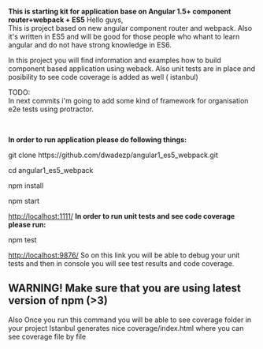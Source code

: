 <b>This is starting kit for application base on Angular 1.5+ component router+webpack + ES5</b>
Hello guys,
<br>
This is project based on new angular component router and webpack.
Also it's written in ES5 and will be good for those people who whant to learn angular and do not
have strong knowledge in ES6.

In this project you will find information and examples how to build component based application
using weback. Also unit tests are in place and posibility to see code coverage is added as well ( istanbul)

TODO:
<br>
In next commits i'm going to add some kind of framework for organisation e2e tests using protractor.

<br>

<b>In order to run application please do following things:</b>
<p>git clone https://github.com/dwadezp/angular1_es5_webpack.git</p>
<p>cd angular1_es5_webpack</p>
<p>npm install</p>
<p>npm start</p>
<a href="http://localhost:1111">http://localhost:1111/</a>
<b>In order to run unit tests and see code coverage please run:</b>
<p>npm test</p>
<a href="http://localhost:9876/">http://localhost:9876/</a>
So on this link you will be able to debug your unit tests and then in console you will
see test results and code coverage.

<h2>WARNING! Make sure that you are using latest version of npm (>3)</h2>

<p>Also Once you run this command you will be able to see coverage folder in your project
Istanbul generates nice coverage/index.html where you can see coverage file by file</p>
